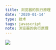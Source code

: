 ```yaml
---
title: 浏览器的执行原理
date: '2020-01-14'
type: 技术
tags: javascript
note: 浏览器的执行原理
---
```



![](https://user-gold-cdn.xitu.io/2019/7/7/16bccf9312d40cf2?w=2627&h=916&f=png&s=110988)

<Valine></Valine>